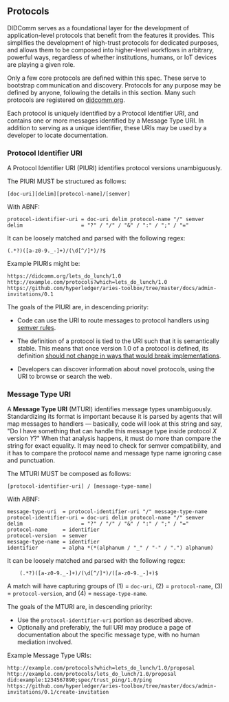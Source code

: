 ## Protocols

DIDComm serves as a foundational layer for the development of application-level protocols that benefit from the features it provides. This simplifies the development of high-trust protocols for dedicated purposes, and allows them to be composed into higher-level workflows in arbitrary, powerful ways, regardless of whether institutions, humans, or IoT devices are playing a given role.

Only a few core protocols are defined within this spec. These serve to bootstrap communication and discovery. Protocols for any purpose may be defined by anyone, following the details in this section. Many such protocols are registered on [didcomm.org](https://didcomm.org).

Each protocol is uniquely identified by a Protocol Identifier URI, and contains one or more messages identified by a Message Type URI. In addition to serving as a unique identifier, these URIs may be used by a developer to locate documentation.

### Protocol Identifier URI

A Protocol Identifier URI (PIURI) identifies protocol versions unambiguously. 

The PIURI MUST be structured as follows:
```
[doc-uri][delim][protocol-name]/[semver]
```
With ABNF:
```ABNF
protocol-identifier-uri = doc-uri delim protocol-name "/" semver
delim                   = "?" / "/" / "&" / ":" / ";" / "="
```

It can be loosely matched and parsed with the following regex:

    (.*?)([a-z0-9._-]+)/(\d[^/]*)/?$

Example PIURIs might be:

```
https://didcomm.org/lets_do_lunch/1.0
http://example.com/protocols?which=lets_do_lunch/1.0
https://github.com/hyperledger/aries-toolbox/tree/master/docs/admin-invitations/0.1
```

The goals of the PIURI are, in descending priority:

* Code can use the URI to route messages to protocol
  handlers using [semver rules](semver.md).

* The definition of a protocol is tied to the URI such
  that it is semantically stable. This means that once version 1.0
  of a protocol is defined, its definition [should not change in
  ways that would break implementations](semver.md).

* Developers can discover information about novel protocols, using
  the URI to browse or search the web.

### Message Type URI

A __Message Type URI__ (MTURI) identifies message types unambiguously. Standardizing its format is important because it is parsed by agents that will map messages to handlers &mdash; basically, code will look at this string and say, "Do I have something that can handle this message type inside protocol *X* version *Y*?" When that analysis happens, it must do more than compare the string for exact equality. It may need to check for semver compatibility, and it has to compare the protocol name and message type name ignoring case and punctuation.

The MTURI MUST be composed as follows:

```
[protocol-identifier-uri] / [message-type-name]
```

With ABNF:

```ABNF
message-type-uri  = protocol-identifier-uri "/" message-type-name
protocol-identifier-uri = doc-uri delim protocol-name "/" semver
delim                   = "?" / "/" / "&" / ":" / ";" / "="
protocol-name     = identifier
protocol-version  = semver
message-type-name = identifier
identifier        = alpha *(*(alphanum / "_" / "-" / ".") alphanum)
```

It can be loosely matched and parsed with the following regex:

```
    (.*?)([a-z0-9._-]+)/(\d[^/]*)/([a-z0-9._-]+)$
```

A match will have capturing groups of (1) = `doc-uri`, (2) = `protocol-name`,
(3) = `protocol-version`, and (4) = `message-type-name`.

The goals of the MTURI are, in descending priority:

* Use the `protocol-identifier-uri` portion as described above.
* Optionally and preferably, the full URI may produce a page of documentation about the specific message type, with no human mediation involved.

Example Message Type URIs:

```
http://example.com/protocols?which=lets_do_lunch/1.0/proposal
http://example.com/protocols/lets_do_lunch/1.0/proposal
did:example:1234567890;spec/trust_ping/1.0/ping
https://github.com/hyperledger/aries-toolbox/tree/master/docs/admin-invitations/0.1/create-invitation
```
